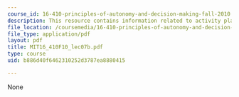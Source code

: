 ```yaml
---
course_id: 16-410-principles-of-autonomy-and-decision-making-fall-2010
description: This resource contains information related to activity planning.
file_location: /coursemedia/16-410-principles-of-autonomy-and-decision-making-fall-2010/b886d40f6462310252d3787ea8880415_MIT16_410F10_lec07b.pdf
file_type: application/pdf
layout: pdf
title: MIT16_410F10_lec07b.pdf
type: course
uid: b886d40f6462310252d3787ea8880415

---
```

None